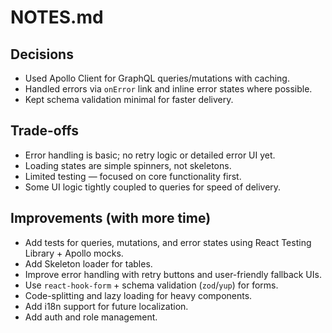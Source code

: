 # NOTES.md

## Decisions
- Used Apollo Client for GraphQL queries/mutations with caching.
- Handled errors via `onError` link and inline error states where possible.
- Kept schema validation minimal for faster delivery.

## Trade-offs
- Error handling is basic; no retry logic or detailed error UI yet.
- Loading states are simple spinners, not skeletons.
- Limited testing — focused on core functionality first.
- Some UI logic tightly coupled to queries for speed of delivery.

## Improvements (with more time)
- Add tests for queries, mutations, and error states using React Testing Library + Apollo mocks.
- Add Skeleton loader for tables.
- Improve error handling with retry buttons and user-friendly fallback UIs.
- Use `react-hook-form` + schema validation (`zod`/`yup`) for forms.
- Code-splitting and lazy loading for heavy components.
- Add i18n support for future localization.
- Add auth and role management.
